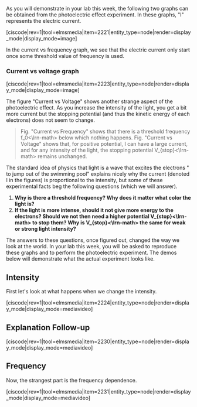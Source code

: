 As you will demonstrate in your lab this week, the following two graphs can be obtained from the photoelectric effect experiment. In these graphs, "I" represents the electric current.

[ciscode|rev=1|tool=elmsmedia|item=2221|entity_type=node|render=display_mode|display_mode=image]

In the current vs frequency graph, we see that the electric current only start once some threshold value of frequency is used. 

### Current vs voltage graph

[ciscode|rev=1|tool=elmsmedia|item=2223|entity_type=node|render=display_mode|display_mode=image]

The figure "Current vs Voltage" shows another strange aspect of the photoelectric effect. As you increase the intensity of the light, you get a bit more current but the stopping potential (and thus the kinetic energy of each electrons) does not seem to change. 


> Fig. "Current vs Frequency" shows that there is a threshold frequency <lrn-math>f_0<\lrn-math> below which nothing happens. Fig. "Current vs Voltage" shows that, for positive potential, I can have a large current, and for any intensity of the light, the stopping potential <lrn-math>V_{stop}<\lrn-math> remains unchanged.

The standard idea of physics that light is a wave that excites the electrons " to jump out of the swimming pool" explains nicely why the current (denoted I in the figures) is proportional to the intensity, but some of these experimental facts beg the following questions (which we will answer).

1. **Why is there a threshold frequency? Why does it matter what color the light is?**
2. **If the light is more intense, should it not give more energy to the electrons? Should we not then need a higher potential <lrn-math>V_{stop}<\lrn-math> to stop them? Why is <lrn-math>V_{stop}<\lrn-math> the same for weak or strong light intensity?**

The answers to these questions, once figured out, changed the way we look at the world. In your lab this week, you will be asked to reproduce these graphs and to perform the photoelectric experiment.  The demos below will demonstrate what the actual experiment looks like.

## Intensity

First let's look at what happens when we change the intensity.

[ciscode|rev=1|tool=elmsmedia|item=2224|entity_type=node|render=display_mode|display_mode=mediavideo]

## Explanation Follow-up

[ciscode|rev=1|tool=elmsmedia|item=2230|entity_type=node|render=display_mode|display_mode=mediavideo]

## Frequency

Now, the strangest part is the frequency dependence.

[ciscode|rev=1|tool=elmsmedia|item=2231|entity_type=node|render=display_mode|display_mode=mediavideo]